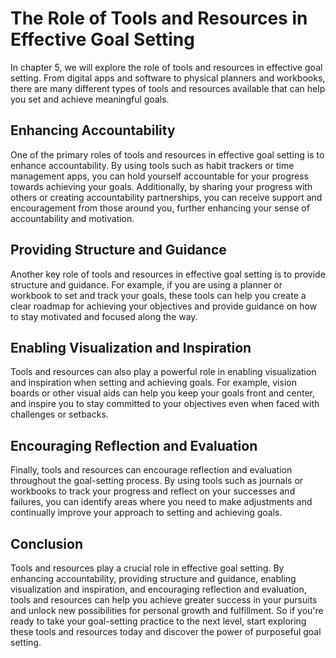 The Role of Tools and Resources in Effective Goal Setting
=====================================================================================================================

In chapter 5, we will explore the role of tools and resources in effective goal setting. From digital apps and software to physical planners and workbooks, there are many different types of tools and resources available that can help you set and achieve meaningful goals.

Enhancing Accountability
------------------------

One of the primary roles of tools and resources in effective goal setting is to enhance accountability. By using tools such as habit trackers or time management apps, you can hold yourself accountable for your progress towards achieving your goals. Additionally, by sharing your progress with others or creating accountability partnerships, you can receive support and encouragement from those around you, further enhancing your sense of accountability and motivation.

Providing Structure and Guidance
--------------------------------

Another key role of tools and resources in effective goal setting is to provide structure and guidance. For example, if you are using a planner or workbook to set and track your goals, these tools can help you create a clear roadmap for achieving your objectives and provide guidance on how to stay motivated and focused along the way.

Enabling Visualization and Inspiration
--------------------------------------

Tools and resources can also play a powerful role in enabling visualization and inspiration when setting and achieving goals. For example, vision boards or other visual aids can help you keep your goals front and center, and inspire you to stay committed to your objectives even when faced with challenges or setbacks.

Encouraging Reflection and Evaluation
-------------------------------------

Finally, tools and resources can encourage reflection and evaluation throughout the goal-setting process. By using tools such as journals or workbooks to track your progress and reflect on your successes and failures, you can identify areas where you need to make adjustments and continually improve your approach to setting and achieving goals.

Conclusion
----------

Tools and resources play a crucial role in effective goal setting. By enhancing accountability, providing structure and guidance, enabling visualization and inspiration, and encouraging reflection and evaluation, tools and resources can help you achieve greater success in your pursuits and unlock new possibilities for personal growth and fulfillment. So if you're ready to take your goal-setting practice to the next level, start exploring these tools and resources today and discover the power of purposeful goal setting.
